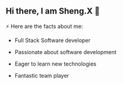 ## Hi there, I am Sheng.X 👋 

<!--
**SHENG-X/SHENG-X** is a ✨ _special_ ✨ repository because its `README.md` (this file) appears on your GitHub profile.

Here are some ideas to get you started:

- 🔭 I’m currently working on ...
- 🌱 I’m currently learning ...
- 👯 I’m looking to collaborate on ...
- 🤔 I’m looking for help with ...
- 💬 Ask me about ...
- 📫 How to reach me: ...
- 😄 Pronouns: ...
- ⚡ Fun fact: ...
-->
⚡  Here are the facts about me:

   * Full Stack Software developer
   
   * Passionate about software development
   
   * Eager to learn new technologies
   
   * Fantastic team player

